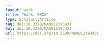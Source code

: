```yaml
---
layout: work
title: "Work: XXXX"
type: ScholarlyArticle
tag: doi:10.3390/NANO12193431
doi: doi:10.3390/NANO12193431
url: https://doi.org/10.3390/NANO12193431
---
```

